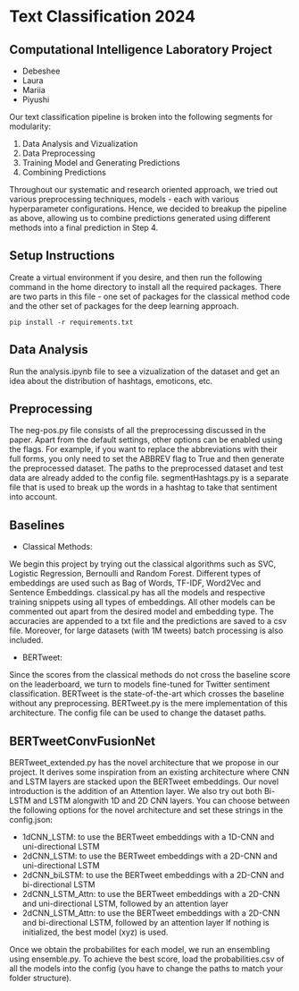 # Text Classification 2024

## Computational Intelligence Laboratory Project 
- Debeshee
- Laura
- Mariia
- Piyushi

Our text classification pipeline is broken into the following segments for modularity:
1. Data Analysis and Vizualization
2. Data Preprocessing
3. Training Model and Generating Predictions
4. Combining Predictions

Throughout our systematic and research oriented approach, we tried out various preprocessing techniques, models - each with various hyperparameter configurations. Hence, we decided to breakup the pipeline as above, allowing us to combine predictions generated using different methods into a final prediction in Step 4. 

## Setup Instructions

Create a virtual environment if you desire, and then run the following command in the home directory to install all the required packages. There are two parts in this file - one set of packages for the classical method code and the other set of packages for the deep learning approach. 

```pip install -r requirements.txt```

## Data Analysis

Run the analysis.ipynb file to see a vizualization of the dataset and get an idea about the distribution of hashtags, emoticons, etc.

## Preprocessing

The neg-pos.py file consists of all the preprocessing discussed in the paper. Apart from the default settings, other options can be enabled using the flags. For example, if you want to replace the abbreviations with their full forms, you only need to set the ABBREV flag to True and then generate the preprocessed dataset. The paths to the preprocessed dataset and test data are already added to the config file. segmentHashtags.py is a separate file that is used to break up the words in a hashtag to take that sentiment into account.

## Baselines

- Classical Methods:

We begin this project by trying out the classical algorithms such as SVC, Logistic Regression, Bernoulli and Random Forest. Different types of embeddings are used such as Bag of Words, TF-IDF, Word2Vec and Sentence Embeddings. classical.py has all the models and respective training snippets using all types of embeddings. All other models can be commented out apart from the desired model and embedding type. The accuracies are appended to a txt file and the predictions are saved to a csv file. Moreover, for large datasets (with 1M tweets) batch processing is also included.

- BERTweet:

Since the scores from the classical methods do not cross the baseline score on the leaderboard, we turn to models fine-tuned for Twitter sentiment classification. BERTweet is the state-of-the-art which crosses the baseline without any preprocessing. BERTweet.py is the mere implementation of this architecture. The config file can be used to change the dataset paths.

## BERTweetConvFusionNet

BERTweet_extended.py has the novel architecture that we propose in our project. It derives some inspiration from an existing architecture where CNN and LSTM layers are stacked upon the BERTweet embeddings. Our novel introduction is the addition of an Attention layer. We also try out both Bi-LSTM and LSTM alongwith 1D and 2D CNN layers. 
You can choose between the following options for the novel architecture and set these strings in the config.json:
- 1dCNN_LSTM: to use the BERTweet embeddings with a 1D-CNN and uni-directional LSTM
- 2dCNN_LSTM: to use the BERTweet embeddings with a 2D-CNN and uni-directional LSTM
- 2dCNN_biLSTM: to use the BERTweet embeddings with a 2D-CNN and bi-directional LSTM
- 2dCNN_LSTM_Attn: to use the BERTweet embeddings with a 2D-CNN and uni-directional LSTM, followed by an attention layer
- 2dCNN_LSTM_Attn: to use the BERTweet embeddings with a 2D-CNN and bi-directional LSTM, followed by an attention layer
If nothing is initialized, the best model (xyz) is used. 

Once we obtain the probabilites for each model, we run an ensembling using ensemble.py. To achieve the best score, load the probabilities.csv of all the models into the config (you have to change the paths to match your folder structure).
